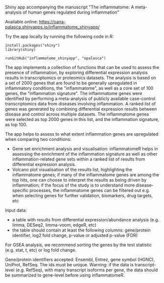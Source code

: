 
Shiny app accompanying the manuscript "The inflammatome: A meta-analysis of human genes regulated during inflammation"

Available online: https://oana-palasca.shinyapps.io/inflammatome_shinyapp/

Try the app locally by running the following code in R:

```
install.packages("shiny")
library(shiny)

runGitHub("inflammatome_shinyapp", "opalasca")
```

The app implements a collection of functions that can be used to assess the presence of inflammation, by exploring differential expression analysis results in transcriptomics or proteomics datasets. 
The analysis is based on a set of 2000 genes that are found to be generally upregulated in inflammatory conditions, the "inflammatome", as well as a core set of 100 genes, the "inflammation signature". 
The inflammatome genes were identified by performing a meta-analysis of publicly available case-control transcriptomics data from diseases involving inflammation. A ranked list of genes was generated by combining 
differential expression results between disease and control across multiple datasets. The inflammatome genes were selected as top 2000 genes in this list, and the inflammation signature, as top 100. 

The app helps to assess to what extent inflammation genes are upregulated when comparing two conditions:
- Gene set enrichment analysis and visualisation: inflammatomeR helps in assessing the enrichment of the inflammation signature as well as other inflammation-related gene sets within a ranked list of results from differential expression analysis. 
- Volcano plot visualisation of the results list, highlighting the inflammatome genes; if many of the inflammatome genes are among the top hits, one can choose to interpret the results as being driven 
by inflammation; if the focus of the study is to understand more disease-specific processes, the inflammatome genes can be filtered out e.g. when selecting genes for further validation, biomarkers, drug targets, etc  

Input data:
- a table with results from differential expression/abundance analysis (e.g. limma, DESeq2, limma-voom, edgeR, etc) 
- the table should contain at least the following columns: gene/protein identifier, log2 fold change, p-value or adjusted p-value (FDR)

For GSEA analysis, we recommend sorting the genes by the test statistic (e.g. stat, t, etc) or log fold change. 

Gene/protein identifiers accepted: Ensembl, Entrez, gene symbol (HGNC), UniProt, RefSeq. The ids must be unique. 
Warning: if the data is transcript-level (e.g. RefSeq), with many transcript isoforms per gene, the data should be summarized to gene-level before using inflammatomeR.
